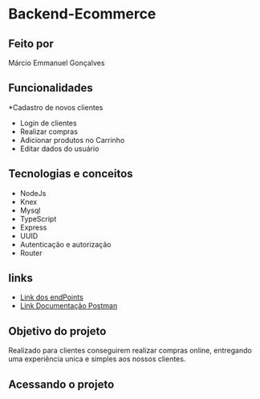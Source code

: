 # Backend-Ecommerce

## Feito por

Márcio Emmanuel Gonçalves

## Funcionalidades

  *Cadastro de novos clientes
  * Login de clientes
  * Realizar compras
  * Adicionar produtos no Carrinho
  * Editar dados do usuário

## Tecnologias e conceitos

   * NodeJs
   * Knex
   * Mysql
   * TypeScript
   * Express
   * UUID
   * Autenticação e autorização
   * Router
  
## links

   * [Link dos endPoints](https://ecommerce-backend-dpon.onrender.com)
   * [Link Documentação Postman]()

## Objetivo do projeto

   Realizado para clientes conseguirem realizar compras online, entregando uma experiência unica e simples aos nossos clientes.

## Acessando o projeto
